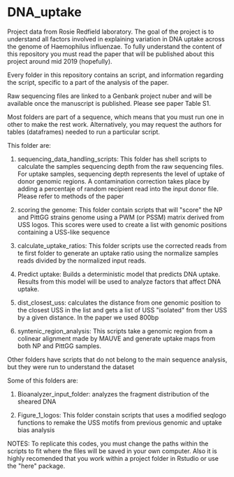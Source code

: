 # DNA_uptake
Project data from Rosie Redfield laboratory. The goal of the project is to understand all factors involved in explaining variation in DNA uptake across the genome of Haemophilus influenzae. To fully understand the content of this repository you must read the paper that will be published about this project around mid 2019 (hopefully). 

Every folder in this repository contains an script, and information regarding the script, specific to a part of the analysis of the paper.

Raw sequencing files are linked to a Genbank project nuber and will be available once the manuscript is published. Please see paper Table S1.  

Most folders are part of a sequence, which means that you must run one in other to make the rest work. Alternatively, you may request the authors for tables (dataframes) needed to run a particular script. 

This folder are:

1. sequencing_data_handling_scripts: This folder has shell scripts to calculate the samples sequencing depth from the raw sequencing files. For uptake samples, sequencing depth represents the level of uptake of donor genomic regions. A contamination correction takes place by adding a percentaje of random recipient read into the input donor file. Please refer to methods of the paper

2. scoring the genome: This folder contain scripts that will "score" the NP and PittGG strains genome using a PWM (or PSSM) matrix derived from USS logos. This scores were used to create a list with genomic positions containing a USS-like sequence

3. calculate_uptake_ratios: This folder scripts use the corrected reads from te first folder to generate an uptake ratio using the normalize samples reads divided by the normalized input reads.

4. Predict uptake: Builds a deterministic model that predicts DNA uptake. Results from this model  will be used to analyze factors that affect DNA uptake.

5. dist_closest_uss: calculates the distance from one genomic position to the closest USS in the list and gets a list of USS "isolated" from ther USS by a given distance. In the paper we used 800bp

6. syntenic_region_analysis: This scripts take a genomic region from a colinear alignment made by MAUVE and generate uptake maps from both NP and PittGG samples.
 
Other folders have scripts that do not belong to the main sequence analysis, but they were run to understand the dataset 

Some of this folders are:

1. Bioanalyzer_input_folder: analyzes the fragment distribution of the sheared DNA

2.  Figure_1_logos: This folder constain scripts that uses a modified seqlogo functions to remake the USS motifs from previous genomic and uptake bias analysis

NOTES: To replicate this codes, you must change the paths within the scripts to fit where the files will be saved in your own computer. Also it is highly recomended that you work within a project folder in Rstudio or use the "here" package. 



